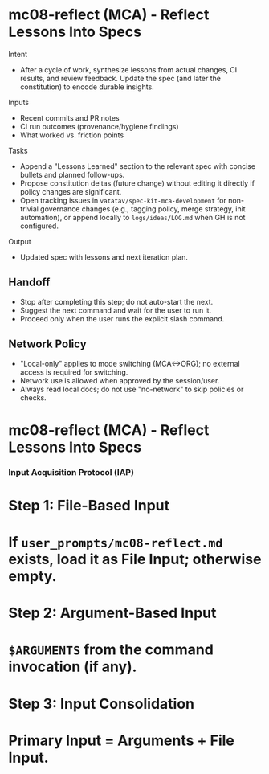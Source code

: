 # mc08-reflect (MCA) - Reflect Lessons Into Specs

Intent
- After a cycle of work, synthesize lessons from actual changes, CI results, and review feedback. Update the spec (and later the constitution) to encode durable insights.

Inputs
- Recent commits and PR notes
- CI run outcomes (provenance/hygiene findings)
- What worked vs. friction points

Tasks
- Append a "Lessons Learned" section to the relevant spec with concise bullets and planned follow-ups.
- Propose constitution deltas (future change) without editing it directly if policy changes are significant.
- Open tracking issues in `vatatav/spec-kit-mca-development` for non-trivial governance changes (e.g., tagging policy, merge strategy, init automation), or append locally to `logs/ideas/LOG.md` when GH is not configured.

Output
- Updated spec with lessons and next iteration plan.


## Handoff
- Stop after completing this step; do not auto-start the next.
- Suggest the next command and wait for the user to run it.
- Proceed only when the user runs the explicit slash command.

## Network Policy
- "Local-only" applies to mode switching (MCA<->ORG); no external access is required for switching.
- Network use is allowed when approved by the session/user.
- Always read local docs; do not use "no-network" to skip policies or checks.
# mc08-reflect (MCA) - Reflect Lessons Into Specs
### Input Acquisition Protocol (IAP)
# Step 1: File-Based Input
# If `user_prompts/mc08-reflect.md` exists, load it as File Input; otherwise empty.
# Step 2: Argument-Based Input
# `$ARGUMENTS` from the command invocation (if any).
# Step 3: Input Consolidation
# Primary Input = Arguments + File Input.
